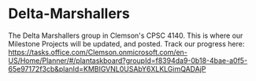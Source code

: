 # Delta-Marshallers
The Delta Marshallers group in Clemson's CPSC 4140. This is where our Milestone Projects will be updated, and posted.
Track our progress here:
https://tasks.office.com/Clemson.onmicrosoft.com/en-US/Home/Planner/#/plantaskboard?groupId=f8394da9-0b18-4bae-a0f5-65e97172f3cb&planId=KMBIGVNL0USAbY6XLKLGimQADAjP
